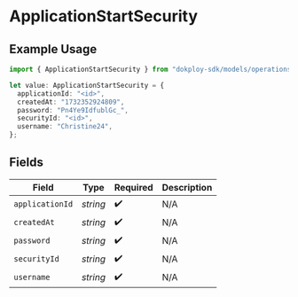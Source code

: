 # ApplicationStartSecurity

## Example Usage

```typescript
import { ApplicationStartSecurity } from "dokploy-sdk/models/operations";

let value: ApplicationStartSecurity = {
  applicationId: "<id>",
  createdAt: "1732352924809",
  password: "Pn4Ye9IdfublGc_",
  securityId: "<id>",
  username: "Christine24",
};
```

## Fields

| Field              | Type               | Required           | Description        |
| ------------------ | ------------------ | ------------------ | ------------------ |
| `applicationId`    | *string*           | :heavy_check_mark: | N/A                |
| `createdAt`        | *string*           | :heavy_check_mark: | N/A                |
| `password`         | *string*           | :heavy_check_mark: | N/A                |
| `securityId`       | *string*           | :heavy_check_mark: | N/A                |
| `username`         | *string*           | :heavy_check_mark: | N/A                |